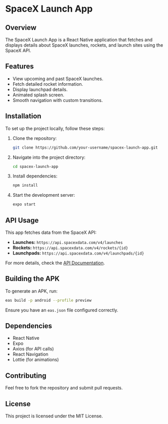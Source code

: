 # SpaceX Launch App

## Overview

The SpaceX Launch App is a React Native application that fetches and displays details about SpaceX launches, rockets, and launch sites using the SpaceX API.

## Features
- View upcoming and past SpaceX launches.
- Fetch detailed rocket information.
- Display launchpad details.
- Animated splash screen.
- Smooth navigation with custom transitions.

## Installation

To set up the project locally, follow these steps:

1. Clone the repository:
   ```sh
   git clone https://github.com/your-username/spacex-launch-app.git
   ```

2. Navigate into the project directory:
   ```sh
   cd spacex-launch-app
   ```

3. Install dependencies:
   ```sh
   npm install
   ```

4. Start the development server:
   ```sh
   expo start
   ```

## API Usage

This app fetches data from the SpaceX API:
- **Launches:** `https://api.spacexdata.com/v4/launches`
- **Rockets:** `https://api.spacexdata.com/v4/rockets/{id}`
- **Launchpads:** `https://api.spacexdata.com/v4/launchpads/{id}`

For more details, check the [API Documentation](./Api%20Documentation.md).

## Building the APK

To generate an APK, run:
```sh
eas build -p android --profile preview
```

Ensure you have an `eas.json` file configured correctly.

## Dependencies
- React Native
- Expo
- Axios (for API calls)
- React Navigation
- Lottie (for animations)

## Contributing

Feel free to fork the repository and submit pull requests.

## License
This project is licensed under the MIT License.

